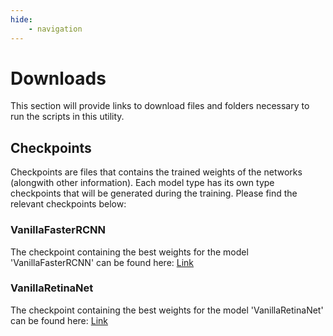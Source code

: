 ```yaml
---
hide:
    - navigation
---
```


# Downloads

This section will provide links to download files and folders necessary to run the scripts in this utility.

## Checkpoints

Checkpoints are files that contains the trained weights of the networks (alongwith other information). Each model type has its own type checkpoints that will be generated during the training. Please find the relevant checkpoints below:

### VanillaFasterRCNN

The checkpoint containing the best weights for the model 'VanillaFasterRCNN' can be found here: [Link](https://www.dropbox.com/s/oag1osnax4wu9tw/best-fasterrcnn.ckpt?dl=1)

### VanillaRetinaNet

The checkpoint containing the best weights for the model 'VanillaRetinaNet' can be found here: [Link](https://www.dropbox.com/s/lqdkk2holgu4urk/best-retinanet.ckpt?dl=1)
